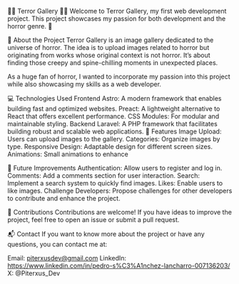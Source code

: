 🧛‍♂️ Terror Gallery 🧟‍♀️
Welcome to Terror Gallery, my first web development project. This project showcases my passion for both development and the horror genre. 🎃

📖 About the Project
Terror Gallery is an image gallery dedicated to the universe of horror. The idea is to upload images related to horror but originating from works whose original context is not horror. It’s about finding those creepy and spine-chilling moments in unexpected places.

As a huge fan of horror, I wanted to incorporate my passion into this project while also showcasing my skills as a web developer.

💻 Technologies Used
Frontend
Astro: A modern framework that enables building fast and optimized websites.
Preact: A lightweight alternative to React that offers excellent performance.
CSS Modules: For modular and maintainable styling.
Backend
Laravel: A PHP framework that facilitates building robust and scalable web applications.
📸 Features
Image Upload: Users can upload images to the gallery.
Categories: Organize images by type.
Responsive Design: Adaptable design for different screen sizes.
Animations: Small animations to enhance

🔮 Future Improvements
Authentication: Allow users to register and log in.
Comments: Add a comments section for user interaction.
Search: Implement a search system to quickly find images.
Likes: Enable users to like images.
Challenge Developers: Propose challenges for other developers to contribute and enhance the project.

🤝 Contributions
Contributions are welcome! If you have ideas to improve the project, feel free to open an issue or submit a pull request.

📬 Contact
If you want to know more about the project or have any questions, you can contact me at:

Email: piterxusdev@gmail.com
LinkedIn: https://www.linkedin.com/in/pedro-s%C3%A1nchez-lancharro-007136203/
X: @Piterxus_Dev